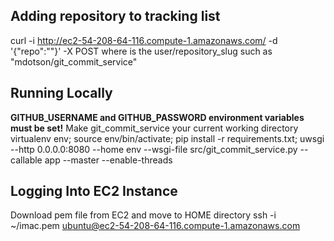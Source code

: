 Adding repository to tracking list
----------------------------------
curl -i http://ec2-54-208-64-116.compute-1.amazonaws.com/ -d '{"repo":"<repo>"}' -X POST
where <repo> is the user/repository_slug such as "mdotson/git_commit_service"

Running Locally
---------------
**GITHUB_USERNAME and GITHUB_PASSWORD environment variables must be set!**
Make git_commit_service your current working directory
virtualenv env; source env/bin/activate; pip install -r requirements.txt; uwsgi --http 0.0.0.0:8080 --home env --wsgi-file src/git_commit_service.py --callable app --master --enable-threads

Logging Into EC2 Instance
-------------------------
Download pem file from EC2 and move to HOME directory
ssh -i ~/imac.pem ubuntu@ec2-54-208-64-116.compute-1.amazonaws.com